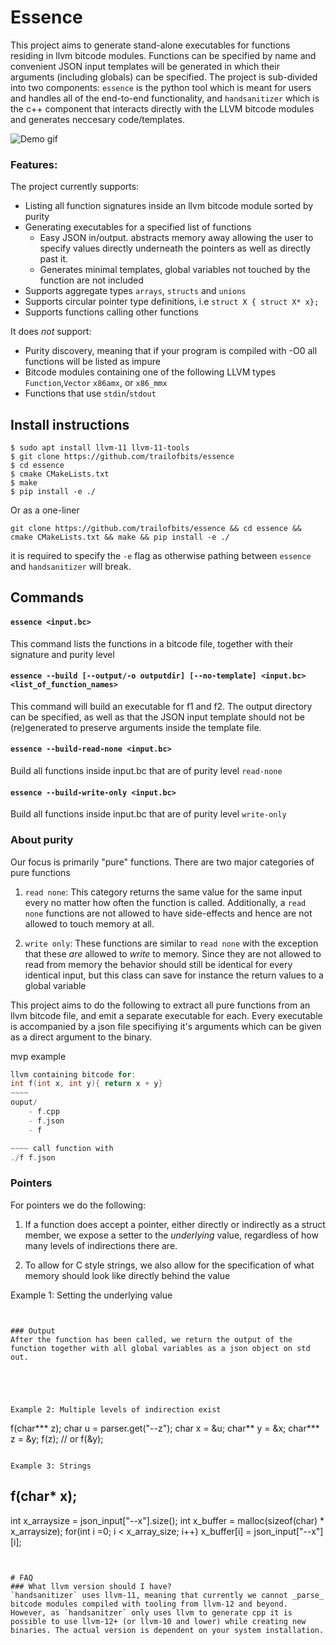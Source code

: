 # Essence

This project aims to generate stand-alone executables for functions residing in llvm bitcode modules.
Functions can be specified by name and convenient JSON input templates will be generated in which their arguments (including globals) can be specified.
The project is sub-divided into two components: `essence` is the python tool which is meant for users and handles all of the end-to-end functionality, and `handsanitizer` which is the c++ component that interacts directly with the LLVM bitcode modules and generates neccesary code/templates.

![Demo gif](demo.gif)

### Features:
The project currently supports:
* Listing all function signatures inside an llvm bitcode module sorted by purity
* Generating executables for a specified list of functions
  * Easy JSON in/output. 
  abstracts memory away allowing the user to specify values directly underneath the pointers as well as directly past it. 
  * Generates minimal templates, global variables not touched by the function are not included 
* Supports aggregate types `arrays`, `structs` and `unions`
* Supports circular pointer type definitions, i.e `struct X { struct X* x};`
* Supports functions calling other functions 


It does _not_ support:
* Purity discovery, meaning that if your program is compiled with -O0 all functions will be listed as impure
* Bitcode modules containing one of the following LLVM types `Function`,`Vector` `x86amx`, or `x86_mmx`
* Functions that use `stdin`/`stdout`



## Install instructions

```shell
$ sudo apt install llvm-11 llvm-11-tools
$ git clone https://github.com/trailofbits/essence
$ cd essence
$ cmake CMakeLists.txt
$ make 
$ pip install -e ./
```
Or as a one-liner
```shell
git clone https://github.com/trailofbits/essence && cd essence && cmake CMakeLists.txt && make && pip install -e ./
```


it is required to specify the `-e` flag as otherwise pathing between `essence` and `handsanitizer` will break.


## Commands
#### `essence <input.bc>`
This command lists the functions in a bitcode file, together with their signature and purity level


#### `essence --build [--output/-o outputdir] [--no-template] <input.bc> <list_of_function_names>`
This command will build an executable for f1 and f2.
The output directory can be specified, as well as that the JSON input template should not be (re)generated to preserve arguments inside the template file.


#### `essence --build-read-none <input.bc>`
Build all functions inside input.bc that are of purity level `read-none`

#### `essence --build-write-only <input.bc>`
Build all functions inside input.bc that are of purity level `write-only`

### About purity
Our focus is primarily "pure" functions. There are two major categories of pure functions

1. `read none`:
   This category returns the same value for the same input every no matter how often the function is called.
   Additionally, a `read none` functions are not allowed to have side-effects and hence are not allowed to touch memory at all.

2. `write only`: These functions are similar to `read none` with the exception that these _are_ allowed to _write_ to memory. Since they are not allowed to read from memory the behavior should still be identical for every identical input, but this class can save for instance the return values to a global variable


This project aims to do the following to extract all pure functions from an llvm bitcode file, and emit a separate executable for each.
Every executable is accompanied by a json file specifiying it's arguments which can be given as a direct argument to the binary.

mvp example 

```c
llvm containing bitcode for: 
int f(int x, int y){ return x + y}
~~~~
ouput/
    - f.cpp
    - f.json
    - f

~~~~ call function with
./f f.json
```


### Pointers
For pointers we do the following:
1. If a function does accept a pointer, either directly or indirectly as a struct member,
   we expose a setter to the _underlying_ value, regardless of how many levels of indirections there are.

2. To allow for C style strings, we also allow for the specification of what memory should look like directly behind the value


Example 1: Setting the underlying value
```


### Output
After the function has been called, we return the output of the function together with all global variables as a json object on std out. 





Example 2: Multiple levels of indirection exist
```
f(char*** z);
char u = parser.get<char>("--z");
char x = &u;
char** y = &x;
char*** z = &y; 
f(z); // or f(&y);
```

Example 3: Strings
```
f(char* x);
----
int x_arraysize = json_input["--x"].size();
int x_buffer = malloc(sizeof(char) * x_arraysize);
for(int i =0; i < x_array_size; i++)
    x_buffer[i] = json_input["--x"][i]; 
```


# FAQ
### What llvm version should I have?
`handsanitizer` uses llvm-11, meaning that currently we cannot _parse_ bitcode modules compiled with tooling from llvm-12 and beyond.
However, as `handsanitzer` only uses llvm to generate cpp it is possible to use llvm-12+ (or llvm-10 and lower) while creating new binaries. The actual version is dependent on your system installation.


